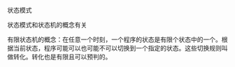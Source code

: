 状态模式

状态模式和状态机的概念有关

有限状态机的概念：在任意一个时刻，一个程序的状态是有限个状态中的一个。根据当前状态，程序可能可以也可能不可以切换到一个指定的状态。这些切换规则叫做转化。转化也是有限且可以预判的。


